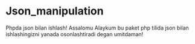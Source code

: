 # Json_manipulation
Phpda json bilan ishlash!
Assalomu Alaykum bu paket php tilida json bilan ishlashingizni yanada osonlashtiradi degan umitdaman!

